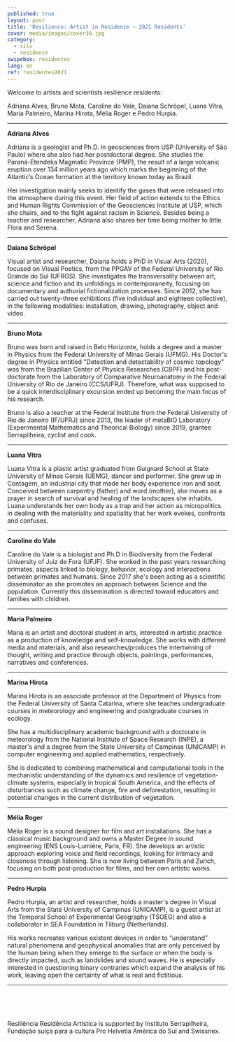 ```yaml
---
published: true
layout: post
title: 'Resilience: Artist in Residence – 2021 Residents'
cover: media/images/cover30.jpg
category:
  - silo
  - residence
swipebox: residentes
lang: en
ref: residentes2021
---
```


Welcome to artists and scientists resilience residents: 

Adriana Alves, Bruno Mota, Caroline do Vale, Daiana Schröpel, Luana Vitra, Maria Palmeiro, Marina Hirota, Mélia Roger e Pedro Hurpia.

---

**Adriana Alves**
 
Adriana is a geologist and Ph.D. in geosciences from USP (University of São Paulo) where she also had her postdoctoral degree. She studies the Paraná-Etendeka Magmatic Province (PMP), the result of a large volcanic eruption over 134 million years ago which marks the beginning of the Atlantic’s Ocean formation at the territory known today as Brazil.

Her investigation mainly seeks to identify the gases that were released into the atmosphere during this event. Her field of action extends to the Ethics and Human Rights Commission of the Geosciences Institute at USP, which she chairs, and to the fight against racism in Science. Besides being a teacher and researcher, Adriana also shares her time being mother to little Flora and Serena.


---

**Daiana Schröpel**
   
Visual artist and researcher, Daiana holds a PhD in Visual Arts (2020), focused on Visual Poetics, from the PPGAV of the Federal University of Rio Grande do Sul (UFRGS). She investigates the transversality between art, science and fiction and its unfoldings in contemporaneity, focusing on documentary and authorial fictionalization processes. Since 2012, she has carried out twenty-three exhibitions (five individual and eighteen collective), in the following modalities: installation, drawing, photography, object and video.
 
---

**Bruno Mota**
  
Bruno was born and raised in Belo Horizonte, holds a degree and a master in Physics from the Federal University of Minas Gerais (UFMG). His Doctor's degree in Physics entitled "Detection and detectability of cosmic topology" was from the Brazilian Center of Physics Researches (CBPF) and his post-doctorate from the Laboratory of Comparative Neuroanatomy in the Federal University of Rio de Janeiro (CCS/UFRJ). Therefore, what was supposed to be a quick interdisciplinary excursion ended up becoming the main focus of his research.
 
Bruno is also a teacher at the Federal Institute from the Federal University of Rio de Janeiro (IF/UFRJ) since 2013, the leader of metaBIO Laboratory (Experimental Mathematics and Theorical Biology) since 2019, grantee Serrapilheira, cyclist and cook.

---

**Luana Vitra**
  
Luana Vitra is a plastic artist graduated from Guignard School at State University of Minas Gerais (UEMG), dancer and performer. She grew up in Contagem, an industrial city that made her body experience iron and soot. Conceived between carpentry (father) and word (mother), she moves as a prayer in search of survival and healing of the landscapes she inhabits. Luana understands her own body as a trap and her action as micropolitics in dealing with the materiality and spatiality that her work evokes, confronts and confuses.

---
   
**Caroline do Vale**

Caroline do Vale is a biologist and Ph.D in Biodiversity from the Federal University of Juiz de Fora (UFJF). She worked in the past years researching primates, aspects linked to biology, behavior, ecology and interactions between primates and humans. Since 2017 she's been acting as a scientific disseminator as she promotes an approach between Science and the population. Currently this dissemination is directed toward educators and families with children.
   
   
---

**Maria Palmeiro**
  

Maria is an artist and doctoral student in arts,  interested in artistic practice as a production of knowledge and self-knowledge. She works with different media and materials, and also researches/produces the intertwining of thought, writing and practice through objects, paintings, performances, narratives and conferences. 
   
---
  
**Marina Hirota**
  
Marina Hirota is an associate professor at the Department of Physics from the Federal University of Santa Catarina, where she teaches undergraduate courses in meteorology and engineering and postgraduate courses in ecology.

She has a multidisciplinary academic background with a doctorate in meteorology from the National Institute of Space Research (INPE), a master's and a degree from the State University of Campinas (UNICAMP) in computer engineering and applied mathematics, respectively.

She is dedicated to combining mathematical and computational tools in the mechanistic understanding of the dynamics and resilience of vegetation-climate systems, especially in tropical South America, and the effects of disturbances such as climate change, fire and deforestation, resulting in potential changes in the current distribution of vegetation.


---

**Mélia Roger**

Mélia Roger is a sound designer for film and art installations. She has a classical music background and owns a Master Degree in sound engineering (ENS Louis-Lumière, Paris, FR). She develops an artistic approach exploring voice and field recordings, looking for intimacy and closeness through listening. She is now living between Paris and Zurich, focusing on both post-production for films, and her own artistic works.
  
---

**Pedro Hurpia**
  
Pedro Hurpia, an artist and researcher, holds a master's degree in Visual Arts from the State University of Campinas (UNICAMP), is a guest artist at the Temporal School of Experimental Geography (TSOEG) and also a collaborator in SEA Foundation in Tilburg (Netherlands).

His works recreates various existent devices in order to “understand” natural phenomena and geophysical anomalies that are only perceived by the human being when they emerge to the surface or when the body is directly impacted, such as landslides and sound waves. He is especially interested in questioning binary contraries which expand the analysis of his work, leaving open the certainty of what is real and fictitious.


   
---

<br><br><br>

Resiliência Residência Artística is supported by Instituto Serrapilheira, Fundação suíça para a cultura Pro Helvetia América do Sul and Swissnex.

